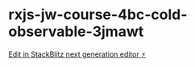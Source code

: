 # rxjs-jw-course-4bc-cold-observable-3jmawt

[Edit in StackBlitz next generation editor ⚡️](https://stackblitz.com/~/github.com/StefanMcCallum/rxjs-jw-course-4bc-cold-observable-3jmawt)